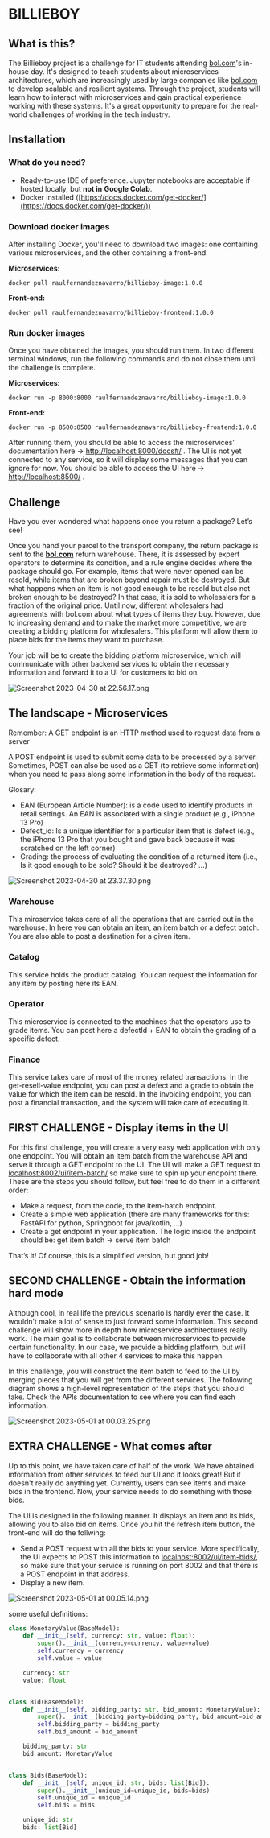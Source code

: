 # BILLIEBOY

## What is this?

The Billieboy project is a challenge for IT students attending [bol.com](http://bol.com/)'s in-house day. It's designed to teach students about microservices architectures, which are increasingly used by large companies like [bol.com](http://bol.com/) to develop scalable and resilient systems. Through the project, students will learn how to interact with microservices and gain practical experience working with these systems. It's a great opportunity to prepare for the real-world challenges of working in the tech industry.

## Installation

### What do you need?

- Ready-to-use IDE of preference. Jupyter notebooks are acceptable if hosted locally, but **not in** **Google Colab**.
- Docker installed ([https://docs.docker.com/get-docker/](https://docs.docker.com/get-docker/))

### Download docker images

After installing Docker, you'll need to download two images: one containing various microservices, and the other containing a front-end.

******************Microservices:******************

```docker
docker pull raulfernandeznavarro/billieboy-image:1.0.0
```

********************Front-end:********************

```docker
docker pull raulfernandeznavarro/billieboy-frontend:1.0.0
```

### Run docker images

Once you have obtained the images, you should run them. In two different terminal windows, run the following commands and do not close them until the challenge is complete.

******************Microservices:******************

```docker
docker run -p 8000:8000 raulfernandeznavarro/billieboy-image:1.0.0
```

********************Front-end:********************

```docker
docker run -p 8500:8500 raulfernandeznavarro/billieboy-frontend:1.0.0
```

After running them, you should be able to access the microservices’ documentation here → [http://localhost:8000/docs#/](http://localhost:8000/docs#/) . The UI is not yet connected to any service, so it will display some messages that you can ignore for now. You should be able to access the UI here → [http://localhost:8500/](http://localhost:8500/) .

## Challenge

Have you ever wondered what happens once you return a package? Let’s see!

Once you hand your parcel to the transport company, the return package is sent to the **[bol.com](http://bol.com/)** return warehouse. There, it is assessed by expert operators to determine its condition, and a rule engine decides where the package should go. For example, items that were never opened can be resold, while items that are broken beyond repair must be destroyed. But what happens when an item is not good enough to be resold but also not broken enough to be destroyed? In that case, it is sold to wholesalers for a fraction of the original price. Until now, different wholesalers had agreements with bol.com about what types of items they buy. However, due to increasing demand and to make the market more competitive, we are creating a bidding platform for wholesalers. This platform will allow them to place bids for the items they want to purchase.

Your job will be to create the bidding platform microservice, which will communicate with other backend services to obtain the necessary information and forward it to a UI for customers to bid on.

![Screenshot 2023-04-30 at 22.56.17.png](./img/Screenshot%202023-04-30%20at%2022.56.17.png)

## The landscape - Microservices

Remember: 
A GET endpoint is an HTTP method used to request data from a server

A POST endpoint is used to submit some data to be processed by a server. Sometimes, POST can also be used as a GET (to retrieve some information) when you need to pass along some information in the body of the request. 

Glosary:

- EAN (European Article Number): is a code used to identify products in retail settings. An EAN is associated with a single product (e.g., iPhone 13 Pro)
- Defect_id: Is a unique identifier for a particular item that is defect (e.g., the iPhone 13 Pro that you bought and gave back because it was scratched on the left corner)
- Grading: the process of evaluating the condition of a returned item (i.e., Is it good enough to be sold? Should it be destroyed? …)

![Screenshot 2023-04-30 at 23.37.30.png](./img/Screenshot%202023-04-30%20at%2023.37.30.png)

### Warehouse

This miroservice takes care of all the operations that are carried out in the warehouse. In here you can obtain an item, an item batch or a defect batch. You are also able to post a destination for a given item.

### Catalog

This service holds the product catalog. You can request the information for any item by posting here its EAN.

### Operator

This microservice is connected to the machines that the operators use to grade items. You can post here a defectId + EAN to obtain the grading of a specific defect.

### Finance

This service takes care of most of the money related transactions. In the get-resell-value endpoint, you can post a defect and a grade to obtain the value for which the item can be resold. In the invoicing endpoint, you can post a financial transaction, and the system will take care of executing it.

## FIRST CHALLENGE - Display items in the UI

For this first challenge, you will create a very easy web application with only one endpoint. You will obtain an item batch from the warehouse API and serve it through a GET endpoint to the UI. The UI will make a GET request to [localhost:8002/ui/item-batch/](http://localhost:8002/ui/item-batch/) so make sure to spin up your endpoint there. These are the steps you should follow, but feel free to do them in a different order:

- Make a request, from the code, to the item-batch endpoint.
- Create a simple web application (there are many frameworks for this: FastAPI for python, Springboot for java/kotlin, …)
- Create a get endpoint in your application. The logic inside the endpoint should be: get item batch → serve item batch

That’s it! Of course, this is a simplified version, but good job!

## SECOND CHALLENGE - Obtain the information hard mode

Although cool, in real life the previous scenario is hardly ever the case. It wouldn’t make a lot of sense to just
forward some information. This second challenge will show more in depth how microservice architectures really work. The
main goal is to collaborate between microservices to provide certain functionality. In our case, we provide a bidding
platform, but will have to collaborate with all other 4 services to make this happen.

In this challenge, you will construct the item batch to feed to the UI by merging pieces that you will get from the
different services. The following diagram shows a high-level representation of the steps that you should take. Check the
APIs documentation to see where you can find each information.

![Screenshot 2023-05-01 at 00.03.25.png](./img/Screenshot%202023-05-01%20at%2000.03.25.png)

## EXTRA CHALLENGE - What comes after
Up to this point, we have taken care of half of the work. We have obtained information from other services to feed our
UI and it looks great! But it doesn't really do anything yet. Currently, users can see items and make bids in the
frontend. Now, your service needs to do something with those bids.

The UI is designed in the following manner. It displays an item and its bids, allowing you to also bid on items. Once you hit the refresh item button, the front-end will do the follwing:

- Send a POST request with all the bids to your service. More specifically, the UI expects to POST this information to [localhost:8002/ui/item-bids/](http://localhost:8002/ui/item-bids/), so make sure that your service is running on port 8002 and that there is a POST endpoint in that address.
- Display a new item.

![Screenshot 2023-05-01 at 00.05.14.png](./img/Screenshot%202023-05-01%20at%2000.05.14.png)

some useful definitions:

```python
class MonetaryValue(BaseModel):
    def __init__(self, currency: str, value: float):
        super().__init__(currency=currency, value=value)
        self.currency = currency
        self.value = value

    currency: str
    value: float


class Bid(BaseModel):
    def __init__(self, bidding_party: str, bid_amount: MonetaryValue):
        super().__init__(bidding_party=bidding_party, bid_amount=bid_amount)
        self.bidding_party = bidding_party
        self.bid_amount = bid_amount

    bidding_party: str
    bid_amount: MonetaryValue


class Bids(BaseModel):
    def __init__(self, unique_id: str, bids: list[Bid]):
        super().__init__(unique_id=unique_id, bids=bids)
        self.unique_id = unique_id
        self.bids = bids

    unique_id: str
    bids: list[Bid]

```

